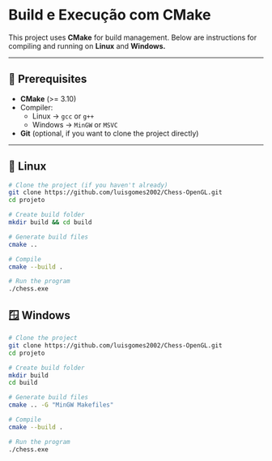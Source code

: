 # Build e Execução com CMake

This project uses **CMake** for build management.
Below are instructions for compiling and running on **Linux** and **Windows.**

---

## 🔧 Prerequisites

- **CMake** (>= 3.10)
- Compiler:
  - Linux → `gcc` or `g++`
  - Windows → `MinGW` or `MSVC`
- **Git** (optional, if you want to clone the project directly)

---

## 🐧 Linux

```bash
# Clone the project (if you haven't already)
git clone https://github.com/luisgomes2002/Chess-OpenGL.git
cd projeto

# Create build folder
mkdir build && cd build

# Generate build files
cmake ..

# Compile
cmake --build .

# Run the program
./chess.exe
```

## 🪟 Windows

```bash
# Clone the project
git clone https://github.com/luisgomes2002/Chess-OpenGL.git
cd projeto

# Create build folder
mkdir build
cd build

# Generate build files
cmake .. -G "MinGW Makefiles"

# Compile
cmake --build .

# Run the program
./chess.exe
```
